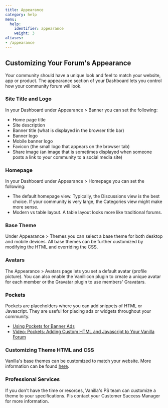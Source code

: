 ```yaml
---
title: Appearance
category: help
menu:
  help:
    identifier: appearance
    weight: 3
aliases:
- /appearance
---
```


## Customizing Your Forum's Appearance

Your community should have a unique look and feel to match your website, app or product.  The appearance section of your Dashboard lets you control how your community forum will look. 

### Site Title and Logo 

In your Dashboard under Appearance > Banner you can set the following:

 * Home page title
 * Site description
 * Banner title (what is displayed in the browser title bar)
 * Banner logo
 * Mobile banner logo
 * Favicon  (the small logo that appears on the browser tab) 
 * Share image (an image that is sometimes displayed when someone posts a link to your community to a social media site) 

### Homepage 

In your Dashboard under Appearance > Homepage you can set the following:

 * The default homepage view. Typically, the Discussions view is the best choice. If your community is very large, the Categories view might make more sense.  
 * Modern vs table layout. A table layout looks more like traditional forums. 


### Base Theme 

Under Appearance > Themes you can select a base theme for both desktop and mobile devices. All base themes can be further customized by modifying the HTML and overriding the CSS. 

### Avatars 

The Appearance > Avatars page lets you set a default avatar (profile picture).   You can also enable the Vanillicon plugin to create a unique avatar for each member or the Gravatar plugin to use members' Gravatars. 

### Pockets 

Pockets are placeholders where you can add snippets of HTML or Javascript. They are useful for placing ads or widgets throughout your community.   

 * [Using Pockets for Banner Ads](https://blog.vanillaforums.com/help/pockets-banner-ads/) 
 * [Video: Pockets: Adding Custom HTML and Javascript to Your Vanilla Forum](https://blog.vanillaforums.com/help/power-pockets-adding-custom-html-js-vanilla-forum/)

### Customizing Theme HTML and CSS 

Vanilla's base themes can be customized to match your website. More information can be found [here](custom-theme/).

### Professional Services 

If you don't have the time or resorces, Vanilla's PS team can customize a theme to your specifications. Pls contact your Customer Success Manager for more information. 